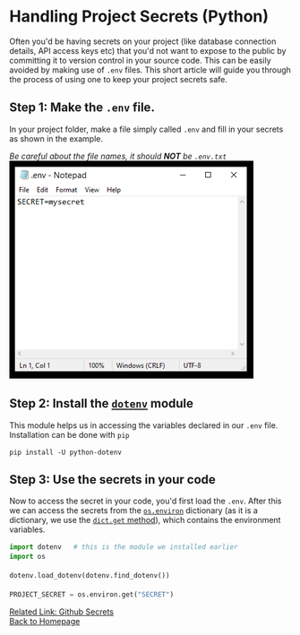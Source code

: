 # Handling Project Secrets (Python)

Often you'd be having secrets on your project (like database connection details, API access keys etc) that you'd not want to expose to the public by committing it to version control in your source code. 
This can be easily avoided by making use of `.env` files. This short article will guide you through the process of using one to keep your project secrets safe.

## Step 1: Make the `.env` file.
In your project folder, make a file simply called `.env` and fill in your secrets as shown in the example.

_Be careful about the file names, it should **NOT** be `.env.txt`_
![Example `.env` file](/images/env.png)

## Step 2: Install the [`dotenv`](https://pypi.org/project/python-dotenv/) module
This module helps us in accessing the variables declared in our `.env` file.\
Installation can be done with `pip`
```
pip install -U python-dotenv
```

## Step 3: Use the secrets in your code
Now to access the secret in your code, you'd first load the `.env`. After this we can access the secrets from the [`os.environ`](https://docs.python.org/3/library/os.html#os.environ) dictionary (as it is a dictionary, we use the [`dict.get` method](/tutorials/key-errors.md)), which contains the environment variables.

```py
import dotenv   # this is the module we installed earlier
import os

dotenv.load_dotenv(dotenv.find_dotenv())   

PROJECT_SECRET = os.environ.get("SECRET")
```
[Related Link: Github Secrets](/tutorials/gh-secrets.md)\
[Back to Homepage](https://anand2312.github.io)

